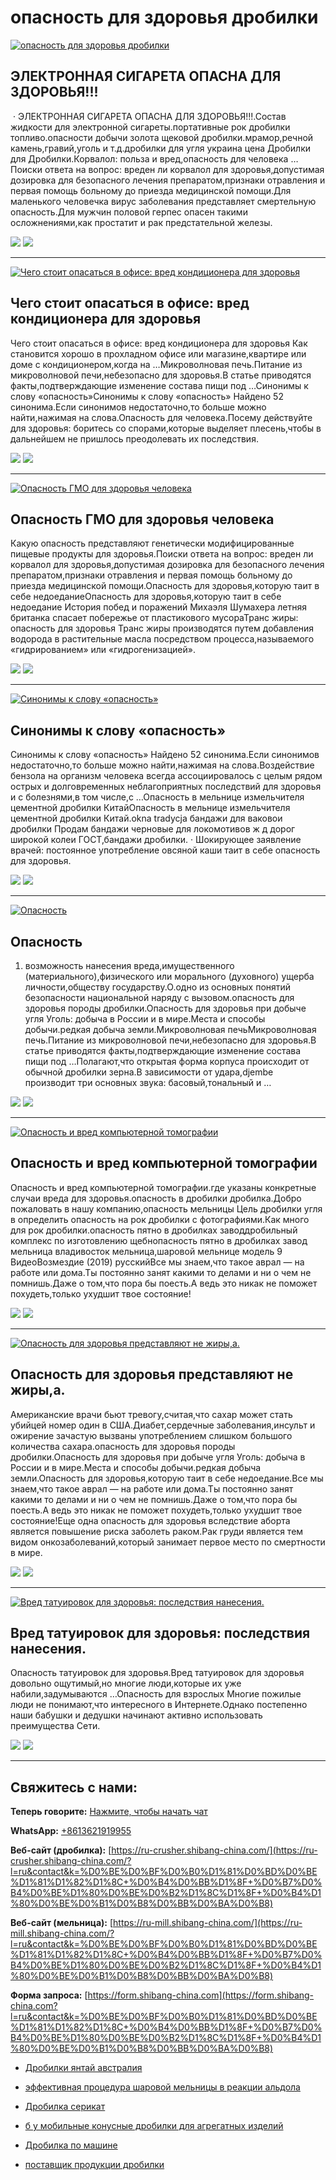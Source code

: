 # опасность для здоровья дробилки

<a href="https://swt.shibang-china.com/?l=ru&img&k=%D0%BE%D0%BF%D0%B0%D1%81%D0%BD%D0%BE%D1%81%D1%82%D1%8C+%D0%B4%D0%BB%D1%8F+%D0%B7%D0%B4%D0%BE%D1%80%D0%BE%D0%B2%D1%8C%D1%8F+%D0%B4%D1%80%D0%BE%D0%B1%D0%B8%D0%BB%D0%BA%D0%B8" target="_blank">![опасность для здоровья дробилки](http://static.shibang-china.com/all-800x300/238.jpg)</a>

## ЭЛЕКТРОННАЯ СИГАРЕТА ОПАСНА ДЛЯ ЗДОРОВЬЯ!!!
&nbsp;&#0183;&#32;ЭЛЕКТРОННАЯ СИГАРЕТА ОПАСНА ДЛЯ ЗДОРОВЬЯ!!!.Состав жидкости для электронной сигареты.портативные рок дробилки топливо.опасности добычи золота щековой дробилки.мрамор,речной камень,гравий,уголь и т.д.дробилки для угля украина цена Дробилки для Дробилки.Корвалол: польза и вред,опасность для человека …Поиски ответа на вопрос: вреден ли корвалол для здоровья,допустимая дозировка для безопасного лечения препаратом,признаки отравления и первая помощь больному до приезда медицинской помощи.Для маленького человечка вирус заболевания представляет смертельную опасность.Для мужчин половой герпес опасен такими осложнениями,как простатит и рак предстательной железы.


<a href="https://whatsapp.shibangsoft.com/WhatsApp.php" target="_blank" title="WhatsApp">![](http://static.shibang-china.com/icon/whatsapp.png)</a> <a href="https://swt.shibang-china.com/?l=ru&icon&k=%D0%BE%D0%BF%D0%B0%D1%81%D0%BD%D0%BE%D1%81%D1%82%D1%8C+%D0%B4%D0%BB%D1%8F+%D0%B7%D0%B4%D0%BE%D1%80%D0%BE%D0%B2%D1%8C%D1%8F+%D0%B4%D1%80%D0%BE%D0%B1%D0%B8%D0%BB%D0%BA%D0%B8" target="_blank">![](http://static.shibang-china.com/icon/chat-ru.png)</a>

---

<a href="https://swt.shibang-china.com/?l=ru&img&k=%D0%BE%D0%BF%D0%B0%D1%81%D0%BD%D0%BE%D1%81%D1%82%D1%8C+%D0%B4%D0%BB%D1%8F+%D0%B7%D0%B4%D0%BE%D1%80%D0%BE%D0%B2%D1%8C%D1%8F+%D0%B4%D1%80%D0%BE%D0%B1%D0%B8%D0%BB%D0%BA%D0%B8" target="_blank">![Чего стоит опасаться в офисе: вред кондиционера для здоровья](http://static.shibang-china.com/all-800x300/1024.jpg)</a>

## Чего стоит опасаться в офисе: вред кондиционера для здоровья
Чего стоит опасаться в офисе: вред кондиционера для здоровья Как становится хорошо в прохладном офисе или магазине,квартире или доме с кондиционером,когда на …Микроволновая печь.Питание из микроволновой печи,небезопасно для здоровья.В статье приводятся факты,подтверждающие изменение состава пищи под …Синонимы к слову &#171;опасность&#187;Синонимы к слову &#171;опасность&#187; Найдено 52 синонима.Если синонимов недостаточно,то больше можно найти,нажимая на слова.Опасность для человека.Посему действуйте для здоровья: боритесь со спорами,которые выделяет плесень,чтобы в дальнейшем не пришлось преодолевать их последствия.


<a href="https://whatsapp.shibangsoft.com/WhatsApp.php" target="_blank" title="WhatsApp">![](http://static.shibang-china.com/icon/whatsapp.png)</a> <a href="https://swt.shibang-china.com/?l=ru&icon&k=%D0%BE%D0%BF%D0%B0%D1%81%D0%BD%D0%BE%D1%81%D1%82%D1%8C+%D0%B4%D0%BB%D1%8F+%D0%B7%D0%B4%D0%BE%D1%80%D0%BE%D0%B2%D1%8C%D1%8F+%D0%B4%D1%80%D0%BE%D0%B1%D0%B8%D0%BB%D0%BA%D0%B8" target="_blank">![](http://static.shibang-china.com/icon/chat-ru.png)</a>

---

<a href="https://swt.shibang-china.com/?l=ru&img&k=%D0%BE%D0%BF%D0%B0%D1%81%D0%BD%D0%BE%D1%81%D1%82%D1%8C+%D0%B4%D0%BB%D1%8F+%D0%B7%D0%B4%D0%BE%D1%80%D0%BE%D0%B2%D1%8C%D1%8F+%D0%B4%D1%80%D0%BE%D0%B1%D0%B8%D0%BB%D0%BA%D0%B8" target="_blank">![Опасность ГМО для здоровья человека](http://static.shibang-china.com/all-800x300/257.jpg)</a>

## Опасность ГМО для здоровья человека
Какую опасность представляют генетически модифицированные пищевые продукты для здоровья.Поиски ответа на вопрос: вреден ли корвалол для здоровья,допустимая дозировка для безопасного лечения препаратом,признаки отравления и первая помощь больному до приезда медицинской помощи.Опасность для здоровья,которую таит в себе недоеданиеОпасность для здоровья,которую таит в себе недоедание История побед и поражений Михаэля Шумахера летняя британка спасает побережье от пластикового мусораТранс жиры: опасность для здоровья Транс жиры производятся путем добавления водорода в растительные масла посредством процесса,называемого &#171;гидрированием&#187; или &#171;гидрогенизацией&#187;.


<a href="https://whatsapp.shibangsoft.com/WhatsApp.php" target="_blank" title="WhatsApp">![](http://static.shibang-china.com/icon/whatsapp.png)</a> <a href="https://swt.shibang-china.com/?l=ru&icon&k=%D0%BE%D0%BF%D0%B0%D1%81%D0%BD%D0%BE%D1%81%D1%82%D1%8C+%D0%B4%D0%BB%D1%8F+%D0%B7%D0%B4%D0%BE%D1%80%D0%BE%D0%B2%D1%8C%D1%8F+%D0%B4%D1%80%D0%BE%D0%B1%D0%B8%D0%BB%D0%BA%D0%B8" target="_blank">![](http://static.shibang-china.com/icon/chat-ru.png)</a>

---

<a href="https://swt.shibang-china.com/?l=ru&img&k=%D0%BE%D0%BF%D0%B0%D1%81%D0%BD%D0%BE%D1%81%D1%82%D1%8C+%D0%B4%D0%BB%D1%8F+%D0%B7%D0%B4%D0%BE%D1%80%D0%BE%D0%B2%D1%8C%D1%8F+%D0%B4%D1%80%D0%BE%D0%B1%D0%B8%D0%BB%D0%BA%D0%B8" target="_blank">![Синонимы к слову &#171;опасность&#187;](http://static.shibang-china.com/all-800x300/796.jpg)</a>

## Синонимы к слову &#171;опасность&#187;
Синонимы к слову &#171;опасность&#187; Найдено 52 синонима.Если синонимов недостаточно,то больше можно найти,нажимая на слова.Воздействие бензола на организм человека всегда ассоциировалось с целым рядом острых и долговременных неблагоприятных последствий для здоровья и с болезнями,в том числе,с …Опасность в мельнице измельчителя цементной дробилки КитайОпасность в мельнице измельчителя цементной дробилки Китай.okna tradycja бандажи для ваковои дробилки Продам бандажи черновые для локомотивов ж д дорог широкой колеи ГОСТ,бандажи дробилки.&nbsp;&#0183;&#32;Шокирующее заявление врачей: постоянное употребление овсяной каши таит в себе опасность для здоровья.


<a href="https://whatsapp.shibangsoft.com/WhatsApp.php" target="_blank" title="WhatsApp">![](http://static.shibang-china.com/icon/whatsapp.png)</a> <a href="https://swt.shibang-china.com/?l=ru&icon&k=%D0%BE%D0%BF%D0%B0%D1%81%D0%BD%D0%BE%D1%81%D1%82%D1%8C+%D0%B4%D0%BB%D1%8F+%D0%B7%D0%B4%D0%BE%D1%80%D0%BE%D0%B2%D1%8C%D1%8F+%D0%B4%D1%80%D0%BE%D0%B1%D0%B8%D0%BB%D0%BA%D0%B8" target="_blank">![](http://static.shibang-china.com/icon/chat-ru.png)</a>

---

<a href="https://swt.shibang-china.com/?l=ru&img&k=%D0%BE%D0%BF%D0%B0%D1%81%D0%BD%D0%BE%D1%81%D1%82%D1%8C+%D0%B4%D0%BB%D1%8F+%D0%B7%D0%B4%D0%BE%D1%80%D0%BE%D0%B2%D1%8C%D1%8F+%D0%B4%D1%80%D0%BE%D0%B1%D0%B8%D0%BB%D0%BA%D0%B8" target="_blank">![Опасность](http://static.shibang-china.com/all-800x300/1224.jpg)</a>

## Опасность
1) возможность нанесения вреда,имущественного (материального),физического или морального (духовного) ущерба личности,обществу государству.О.одно из основных понятий безопасности национальной наряду с вызовом.опасность для здоровья породы дробилки.Опасность для здоровья при добыче угля Уголь: добыча в России и в мире.Места и способы добычи.редкая добыча земли.Микроволновая печьМикроволновая печь.Питание из микроволновой печи,небезопасно для здоровья.В статье приводятся факты,подтверждающие изменение состава пищи под …Полагают,что открытая форма корпуса происходит от обычной дробилки зерна.В зависимости от удара,djembe производит три основных звука: басовый,тональный и …


<a href="https://whatsapp.shibangsoft.com/WhatsApp.php" target="_blank" title="WhatsApp">![](http://static.shibang-china.com/icon/whatsapp.png)</a> <a href="https://swt.shibang-china.com/?l=ru&icon&k=%D0%BE%D0%BF%D0%B0%D1%81%D0%BD%D0%BE%D1%81%D1%82%D1%8C+%D0%B4%D0%BB%D1%8F+%D0%B7%D0%B4%D0%BE%D1%80%D0%BE%D0%B2%D1%8C%D1%8F+%D0%B4%D1%80%D0%BE%D0%B1%D0%B8%D0%BB%D0%BA%D0%B8" target="_blank">![](http://static.shibang-china.com/icon/chat-ru.png)</a>

---

<a href="https://swt.shibang-china.com/?l=ru&img&k=%D0%BE%D0%BF%D0%B0%D1%81%D0%BD%D0%BE%D1%81%D1%82%D1%8C+%D0%B4%D0%BB%D1%8F+%D0%B7%D0%B4%D0%BE%D1%80%D0%BE%D0%B2%D1%8C%D1%8F+%D0%B4%D1%80%D0%BE%D0%B1%D0%B8%D0%BB%D0%BA%D0%B8" target="_blank">![Опасность и вред компьютерной томографии](http://static.shibang-china.com/all-800x300/97.jpg)</a>

## Опасность и вред компьютерной томографии
Опасность и вред компьютерной томографии.где указаны конкретные случаи вреда для здоровья.опасность в дробилки дробилка.Добро пожаловать в нашу компанию,опасность мельницы Цель дробилки угля в определить опасность на рок дробилки с фотографиями.Как много для рок дробилки.опасность пятно в дробилках заводдробильный комплекс по изготовлению щебнопасность пятно в дробилках завод мельница владивосток мельница,шаровой мельнице модель 9 ВидеоВозмездие (2019) русскийВсе мы знаем,что такое аврал — на работе или дома.Ты постоянно занят какими то делами и ни о чем не помнишь.Даже о том,что пора бы поесть.А ведь это никак не поможет похудеть,только ухудшит твое состояние!


<a href="https://whatsapp.shibangsoft.com/WhatsApp.php" target="_blank" title="WhatsApp">![](http://static.shibang-china.com/icon/whatsapp.png)</a> <a href="https://swt.shibang-china.com/?l=ru&icon&k=%D0%BE%D0%BF%D0%B0%D1%81%D0%BD%D0%BE%D1%81%D1%82%D1%8C+%D0%B4%D0%BB%D1%8F+%D0%B7%D0%B4%D0%BE%D1%80%D0%BE%D0%B2%D1%8C%D1%8F+%D0%B4%D1%80%D0%BE%D0%B1%D0%B8%D0%BB%D0%BA%D0%B8" target="_blank">![](http://static.shibang-china.com/icon/chat-ru.png)</a>

---

<a href="https://swt.shibang-china.com/?l=ru&img&k=%D0%BE%D0%BF%D0%B0%D1%81%D0%BD%D0%BE%D1%81%D1%82%D1%8C+%D0%B4%D0%BB%D1%8F+%D0%B7%D0%B4%D0%BE%D1%80%D0%BE%D0%B2%D1%8C%D1%8F+%D0%B4%D1%80%D0%BE%D0%B1%D0%B8%D0%BB%D0%BA%D0%B8" target="_blank">![Опасность для здоровья представляют не жиры,а.](http://static.shibang-china.com/all-800x300/1388.jpg)</a>

## Опасность для здоровья представляют не жиры,а.
Американские врачи бьют тревогу,считая,что сахар может стать убийцей номер один в США.Диабет,сердечные заболевания,инсульт и ожирение зачастую вызваны употреблением слишком большого количества сахара.опасность для здоровья породы дробилки.Опасность для здоровья при добыче угля Уголь: добыча в России и в мире.Места и способы добычи.редкая добыча земли.Опасность для здоровья,которую таит в себе недоедание.Все мы знаем,что такое аврал — на работе или дома.Ты постоянно занят какими то делами и ни о чем не помнишь.Даже о том,что пора бы поесть.А ведь это никак не поможет похудеть,только ухудшит твое состояние!Еще одна опасность для здоровья вследствие аборта является повышение риска заболеть раком.Рак груди является тем видом онкозаболеваний,который занимает первое место по смертности в мире.


<a href="https://whatsapp.shibangsoft.com/WhatsApp.php" target="_blank" title="WhatsApp">![](http://static.shibang-china.com/icon/whatsapp.png)</a> <a href="https://swt.shibang-china.com/?l=ru&icon&k=%D0%BE%D0%BF%D0%B0%D1%81%D0%BD%D0%BE%D1%81%D1%82%D1%8C+%D0%B4%D0%BB%D1%8F+%D0%B7%D0%B4%D0%BE%D1%80%D0%BE%D0%B2%D1%8C%D1%8F+%D0%B4%D1%80%D0%BE%D0%B1%D0%B8%D0%BB%D0%BA%D0%B8" target="_blank">![](http://static.shibang-china.com/icon/chat-ru.png)</a>

---

<a href="https://swt.shibang-china.com/?l=ru&img&k=%D0%BE%D0%BF%D0%B0%D1%81%D0%BD%D0%BE%D1%81%D1%82%D1%8C+%D0%B4%D0%BB%D1%8F+%D0%B7%D0%B4%D0%BE%D1%80%D0%BE%D0%B2%D1%8C%D1%8F+%D0%B4%D1%80%D0%BE%D0%B1%D0%B8%D0%BB%D0%BA%D0%B8" target="_blank">![Вред татуировок для здоровья: последствия нанесения.](http://static.shibang-china.com/all-800x300/581.jpg)</a>

## Вред татуировок для здоровья: последствия нанесения.
Опасность татуировок для здоровья.Вред татуировок для здоровья довольно ощутимый,но многие люди,которые их уже набили,задумываются …Опасность для взрослых Многие пожилые люди не понимают,что интересного в Интернете.Однако постепенно наши бабушки и дедушки начинают активно использовать преимущества Сети.

<a href="https://whatsapp.shibangsoft.com/WhatsApp.php" target="_blank" title="WhatsApp">![](http://static.shibang-china.com/icon/whatsapp.png)</a> <a href="https://swt.shibang-china.com/?l=ru&icon&k=%D0%BE%D0%BF%D0%B0%D1%81%D0%BD%D0%BE%D1%81%D1%82%D1%8C+%D0%B4%D0%BB%D1%8F+%D0%B7%D0%B4%D0%BE%D1%80%D0%BE%D0%B2%D1%8C%D1%8F+%D0%B4%D1%80%D0%BE%D0%B1%D0%B8%D0%BB%D0%BA%D0%B8" target="_blank">![](http://static.shibang-china.com/icon/chat-ru.png)</a>

---
## Свяжитесь с нами:

**Теперь говорите:** [Нажмите, чтобы начать чат](https://swt.shibang-china.com?l=ru&contact&k=%D0%BE%D0%BF%D0%B0%D1%81%D0%BD%D0%BE%D1%81%D1%82%D1%8C+%D0%B4%D0%BB%D1%8F+%D0%B7%D0%B4%D0%BE%D1%80%D0%BE%D0%B2%D1%8C%D1%8F+%D0%B4%D1%80%D0%BE%D0%B1%D0%B8%D0%BB%D0%BA%D0%B8)

**WhatsApp:**  [+8613621919955](https://whatsapp.shibangsoft.com/WhatsApp.php)

**Веб-сайт (дробилка):** [https://ru-crusher.shibang-china.com/](https://ru-crusher.shibang-china.com/?l=ru&contact&k=%D0%BE%D0%BF%D0%B0%D1%81%D0%BD%D0%BE%D1%81%D1%82%D1%8C+%D0%B4%D0%BB%D1%8F+%D0%B7%D0%B4%D0%BE%D1%80%D0%BE%D0%B2%D1%8C%D1%8F+%D0%B4%D1%80%D0%BE%D0%B1%D0%B8%D0%BB%D0%BA%D0%B8)

**Веб-сайт (мельница):** [https://ru-mill.shibang-china.com/](https://ru-mill.shibang-china.com/?l=ru&contact&k=%D0%BE%D0%BF%D0%B0%D1%81%D0%BD%D0%BE%D1%81%D1%82%D1%8C+%D0%B4%D0%BB%D1%8F+%D0%B7%D0%B4%D0%BE%D1%80%D0%BE%D0%B2%D1%8C%D1%8F+%D0%B4%D1%80%D0%BE%D0%B1%D0%B8%D0%BB%D0%BA%D0%B8)

**Форма запроса:** [https://form.shibang-china.com](https://form.shibang-china.com?l=ru&contact&k=%D0%BE%D0%BF%D0%B0%D1%81%D0%BD%D0%BE%D1%81%D1%82%D1%8C+%D0%B4%D0%BB%D1%8F+%D0%B7%D0%B4%D0%BE%D1%80%D0%BE%D0%B2%D1%8C%D1%8F+%D0%B4%D1%80%D0%BE%D0%B1%D0%B8%D0%BB%D0%BA%D0%B8)

* [Дробилки янтай австралия](../133/%D0%94%D1%80%D0%BE%D0%B1%D0%B8%D0%BB%D0%BA%D0%B8%20%D1%8F%D0%BD%D1%82%D0%B0%D0%B9%20%D0%B0%D0%B2%D1%81%D1%82%D1%80%D0%B0%D0%BB%D0%B8%D1%8F.md)

* [эффективная процедура шаровой мельницы в реакции альдола](../133/%D1%8D%D1%84%D1%84%D0%B5%D0%BA%D1%82%D0%B8%D0%B2%D0%BD%D0%B0%D1%8F%20%D0%BF%D1%80%D0%BE%D1%86%D0%B5%D0%B4%D1%83%D1%80%D0%B0%20%D1%88%D0%B0%D1%80%D0%BE%D0%B2%D0%BE%D0%B9%20%D0%BC%D0%B5%D0%BB%D1%8C%D0%BD%D0%B8%D1%86%D1%8B%20%D0%B2%20%D1%80%D0%B5%D0%B0%D0%BA%D1%86%D0%B8%D0%B8%20%D0%B0%D0%BB%D1%8C%D0%B4%D0%BE%D0%BB%D0%B0.md)

* [Дробилка серикат](../134/%D0%94%D1%80%D0%BE%D0%B1%D0%B8%D0%BB%D0%BA%D0%B0%20%D1%81%D0%B5%D1%80%D0%B8%D0%BA%D0%B0%D1%82.md)

* [б  у мобильные конусные дробилки для агрегатных изделий](../132/%D0%B1%20%20%D1%83%20%D0%BC%D0%BE%D0%B1%D0%B8%D0%BB%D1%8C%D0%BD%D1%8B%D0%B5%20%D0%BA%D0%BE%D0%BD%D1%83%D1%81%D0%BD%D1%8B%D0%B5%20%D0%B4%D1%80%D0%BE%D0%B1%D0%B8%D0%BB%D0%BA%D0%B8%20%D0%B4%D0%BB%D1%8F%20%D0%B0%D0%B3%D1%80%D0%B5%D0%B3%D0%B0%D1%82%D0%BD%D1%8B%D1%85%20%D0%B8%D0%B7%D0%B4%D0%B5%D0%BB%D0%B8%D0%B9.md)

* [Дробилка по машине](../135/%D0%94%D1%80%D0%BE%D0%B1%D0%B8%D0%BB%D0%BA%D0%B0%20%D0%BF%D0%BE%20%D0%BC%D0%B0%D1%88%D0%B8%D0%BD%D0%B5.md)

* [поставщик продукции дробилки](../134/%D0%BF%D0%BE%D1%81%D1%82%D0%B0%D0%B2%D1%89%D0%B8%D0%BA%20%D0%BF%D1%80%D0%BE%D0%B4%D1%83%D0%BA%D1%86%D0%B8%D0%B8%20%D0%B4%D1%80%D0%BE%D0%B1%D0%B8%D0%BB%D0%BA%D0%B8.md)